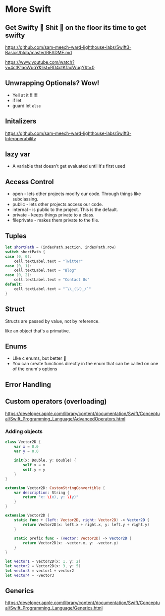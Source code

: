 # More Swift

## Get Swifty 🤗 Shit 💩 on the floor its time to get swifty

https://github.com/sam-meech-ward-lighthouse-labs/Swift3-Basics/blob/master/README.md

<https://www.youtube.com/watch?v=4ctK1aoWuqY&list=RD4ctK1aoWuqY#t=0>

## Unwrapping Optionals? Wow!

* Yell at it !!!!!!!
* if let
* guard let `else`

## Initalizers

<https://github.com/sam-meech-ward-lighthouse-labs/Swift3-Interoperability>

## lazy var

* A variable that doesn't get evaluated until it's first used

## Access Control

* open - lets other projects modify our code. Through things like subclassing.
* public - lets other projects access our code.
* internal - is public to the project. This is the default.
* private - keeps things private to a class.
* fileprivate - makes them private to the file.

## Tuples

```swift
let shortPath = (indexPath.section, indexPath.row)
switch shortPath {
case (0, 0):
    cell.textLabel.text = "Twitter"
case (0, 1):
    cell.textLabel.text = "Blog"
case (0, 2):
    cell.textLabel.text = "Contact Us"
default:
    cell.textLabel.text = "¯\\_(ツ)_/¯"
}
```

## Struct

Structs are passed by value, not by reference.

like an object that's a primative.

## Enums

* LIke c enums, but better 🤗
* You can create functions directly in the enum that can  be called on one of the enum's options

## Error Handling



## Custom operators (overloading)

https://developer.apple.com/library/content/documentation/Swift/Conceptual/Swift_Programming_Language/AdvancedOperators.html

### Adding objects

```swift
class Vector2D {
    var x = 0.0
    var y = 0.0
    
    init(x: Double, y: Double) {
        self.x = x
        self.y = y
    }
}

extension Vector2D: CustomStringConvertible {
    var description: String {
        return "x: \(x), y: \(y)"
    }
}

extension Vector2D {
    static func + (left: Vector2D, right: Vector2D) -> Vector2D {
        return Vector2D(x: left.x + right.x, y: left.y + right.y)
    }
    
    static prefix func - (vector: Vector2D) -> Vector2D {
        return Vector2D(x: -vector.x, y: -vector.y)
    }
}

let vector1 = Vector2D(x: 1, y: 2)
let vector2 = Vector2D(x: 3, y: 5)
let vector3 = vector1 + vector2
let vector4 = -vector3
```

## Generics

https://developer.apple.com/library/content/documentation/Swift/Conceptual/Swift_Programming_Language/Generics.html
